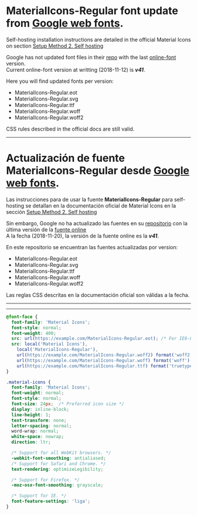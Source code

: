 # MaterialIcons-Regular font update from [Google web fonts](https://fonts.googleapis.com/icon?family=Material+Icons).

Self-hosting installation instructions are detailed in the official Material Icons on section [Setup Method 2. Self hosting](https://google.github.io/material-design-icons/)

Google has not updated font files in their [repo](https://github.com/google/material-design-icons/tree/master/iconfont) with the last [online-font](https://fonts.googleapis.com/icon?family=Material+Icons) version.  
Current online-font version at writting (2018-11-12) is _**v41**_.

Here you will find updated fonts per version:

* MaterialIcons-Regular.eot
* MaterialIcons-Regular.svg
* MaterialIcons-Regular.ttf
* MaterialIcons-Regular.woff
* MaterialIcons-Regular.woff2

CSS rules described in the official docs are still valid.  

---
# Actualización de fuente MaterialIcons-Regular desde [Google web fonts](https://fonts.googleapis.com/icon?family=Material+Icons).

Las instrucciones para de usar la fuente **MaterialIcons-Regular** para self-hosting se detallan en la documentación oficial de Material Icons en la sección [Setup Method 2. Self hosting](https://google.github.io/material-design-icons/)

Sin embargo, Google no ha actualizado las fuentes en su [repositorio](https://github.com/google/material-design-icons/tree/master/iconfont) con la última versión de la [fuente online](https://fonts.googleapis.com/icon?family=Material+Icons)  
A la fecha (2018-11-20), la versión de la fuente online es la _**v41**_.

En este repositorio se encuentran las fuentes actualizadas por version:

* MaterialIcons-Regular.eot
* MaterialIcons-Regular.svg
* MaterialIcons-Regular.ttf
* MaterialIcons-Regular.woff
* MaterialIcons-Regular.woff2

Las reglas CSS descritas en la documentación oficial son válidas a la fecha.  

---
***
```css
@font-face {
  font-family: 'Material Icons';
  font-style: normal;
  font-weight: 400;
  src: url(https://example.com/MaterialIcons-Regular.eot); /* For IE6-8 */
  src: local('Material Icons'),
    local('MaterialIcons-Regular'),
    url(https://example.com/MaterialIcons-Regular.woff2) format('woff2'),
    url(https://example.com/MaterialIcons-Regular.woff) format('woff'),
    url(https://example.com/MaterialIcons-Regular.ttf) format('truetype');
}

.material-icons {
  font-family: 'Material Icons';
  font-weight: normal;
  font-style: normal;
  font-size: 24px;  /* Preferred icon size */
  display: inline-block;
  line-height: 1;
  text-transform: none;
  letter-spacing: normal;
  word-wrap: normal;
  white-space: nowrap;
  direction: ltr;

  /* Support for all WebKit browsers. */
  -webkit-font-smoothing: antialiased;
  /* Support for Safari and Chrome. */
  text-rendering: optimizeLegibility;

  /* Support for Firefox. */
  -moz-osx-font-smoothing: grayscale;

  /* Support for IE. */
  font-feature-settings: 'liga';
}
```


